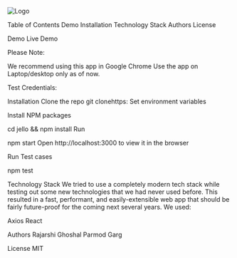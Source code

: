 ![Logo](https://drive.google.com/file/d/1pGQW9sshPA-GCMEt0ornyaRQvSsT_dxx/preview)

Table of Contents
Demo
Installation
Technology Stack
Authors
License

Demo
Live Demo


Please Note:

We recommend using this app in Google Chrome
Use the app on Laptop/desktop only as of now.

Test Credentials:


Installation
Clone the repo
git clonehttps:
Set environment variables


Install NPM packages

cd jello && npm install
Run

npm start
Open http://localhost:3000 to view it in the browser

Run Test cases

npm test

Technology Stack
We tried to use a completely modern tech stack while testing out some new technologies that we had never used before. This resulted in a fast, performant, and easily-extensible web app that should be fairly future-proof for the coming next several years. We used:


Axios
React

Authors
Rajarshi Ghoshal
Parmod Garg

License
MIT
